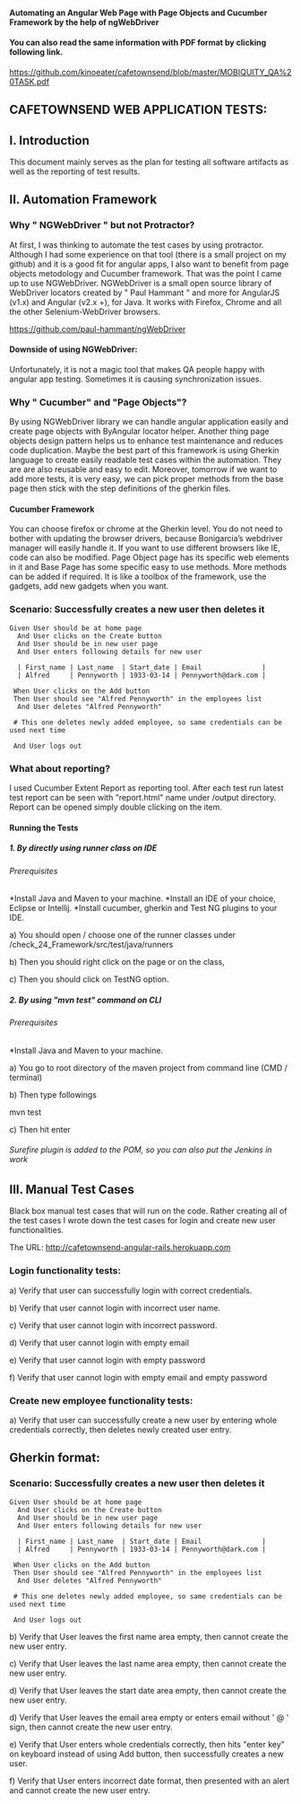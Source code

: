 #### Automating an Angular Web Page with Page Objects and Cucumber Framework by the help of ngWebDriver
#### You can also read the same information with PDF format by clicking following link.
https://github.com/kinoeater/cafetownsend/blob/master/MOBIQUITY_QA%20TASK.pdf


## CAFETOWNSEND WEB APPLICATION TESTS:

## I. Introduction

This document mainly serves as the plan for testing all software artifacts as well as the reporting of test results. 

## II. Automation Framework 

### Why " NGWebDriver " but not Protractor? 

At first, I was thinking to automate the test cases by using protractor. Although I had some experience on that tool (there is a small project on my github) and it is a good fit for angular apps, I also want to benefit from page objects metodology and  Cucumber framework. That was the point I came up to use NGWebDriver. NGWebDriver is a small open source library of WebDriver locators created by " Paul Hammant "  and more for AngularJS (v1.x) and Angular (v2.x +), for Java.  It works with Firefox, Chrome and all the other Selenium-WebDriver browsers.

https://github.com/paul-hammant/ngWebDriver

#### Downside of using NGWebDriver:
Unfortunately, it is not a magic tool that makes QA people happy with angular app testing. Sometimes it is causing synchronization issues. 

### Why " Cucumber" and "Page Objects"? 
By using NGWebDriver library we can handle angular application easily and create page objects with ByAngular locator helper. Another thing page objects design pattern helps us to enhance test maintenance and reduces code duplication. Maybe the best part of this framework is using Gherkin language to create easily readable test cases within the automation. They are are also reusable and easy to edit. Moreover, tomorrow if we want to add more tests, it is very easy, we can pick proper methods from the base page then stick with the step definitions of the gherkin files.

#### Cucumber Framework
You can choose firefox or chrome at the Gherkin level. You do not need to bother with updating the browser drivers, because Bonigarcia’s webdriver manager will easily handle it.  If you want to use different browsers like IE, code can also be modified.
Page Object page has its specific web elements in it and Base Page has some specific easy to use methods. More methods can be added if required. It is like a toolbox of the framework, use the gadgets, add new gadgets when you want.

 ### Scenario: Successfully creates a new user then deletes it  
    Given User should be at home page
      And User clicks on the Create button
      And User should be in new user page
      And User enters following details for new user
      
      | First_name | Last_name  | Start_date | Email               | 
      | Alfred     | Pennyworth | 1933-03-14 | Pennyworth@dark.com | 
      
     When User clicks on the Add button
     Then User should see "Alfred Pennyworth" in the employees list
      And User deletes "Alfred Pennyworth"   
     
     # This one deletes newly added employee, so same credentials can be used next time 
     
     And User logs out
     
### What about reporting?

I used Cucumber Extent Report as reporting tool.
After each test run latest test report can be seen with "report.html" name under /output directory.
Report can be opened simply double clicking on the item.


#### Running the Tests
##### 1. By directly using runner class on IDE
###### Prerequisites
*Install Java and Maven to your machine.
*Install an IDE of your choice, Eclipse or Intellij.
*Install cucumber, gherkin and Test NG plugins to your IDE.


a) You should open / choose one of the runner classes under /check_24_Framework/src/test/java/runners

b) Then you should right click on the page or on the class,

c) Then you should click on TestNG option.

##### 2. By using "mvn test" command on CLI

###### Prerequisites
*Install Java and Maven to your machine.

a) You go to root directory of the maven project from command line (CMD / terminal) 

b) Then type followings

mvn test

c) Then hit enter

###### Surefire plugin is added to the POM, so you can also put the Jenkins in work


## III. Manual Test Cases 
Black box manual test cases that will run on the code. Rather creating all of the test cases I wrote down the test cases for login and create new user functionalities.

The URL: http://cafetownsend-angular-rails.herokuapp.com

### Login functionality tests:

a) Verify that user can successfully login with correct credentials.

b) Verify that user cannot login with incorrect user name.

c) Verify that user cannot login with incorrect password.

d) Verify that user cannot login with empty email

e) Verify that user cannot login with empty password

f) Verify that user cannot login with empty email and empty password

### Create new employee functionality tests:
a)	Verify that user can successfully create a new user by entering whole credentials correctly, then deletes newly created user entry.

## Gherkin format:

  ### Scenario: Successfully creates a new user then deletes it  
    Given User should be at home page
      And User clicks on the Create button
      And User should be in new user page
      And User enters following details for new user
      
      | First_name | Last_name  | Start_date | Email               | 
      | Alfred     | Pennyworth | 1933-03-14 | Pennyworth@dark.com | 
      
     When User clicks on the Add button
     Then User should see "Alfred Pennyworth" in the employees list
      And User deletes "Alfred Pennyworth"   
     
     # This one deletes newly added employee, so same credentials can be used next time 
     
     And User logs out
     
   
b) Verify that User leaves the first name area empty, then cannot create the new user entry.

c) Verify that User leaves the last name area empty, then cannot create the new user entry.

d) Verify that User leaves the start date area empty, then cannot create the new user entry.

d) Verify that User leaves the email area empty or enters email without ' @ ' sign, then cannot create the new user entry.

e) Verify that User enters whole credentials correctly, then hits "enter key" on keyboard instead of using Add button, then successfully creates a new user.

f) Verify that User enters incorrect date format, then presented with an alert and cannot create the new user entry.


